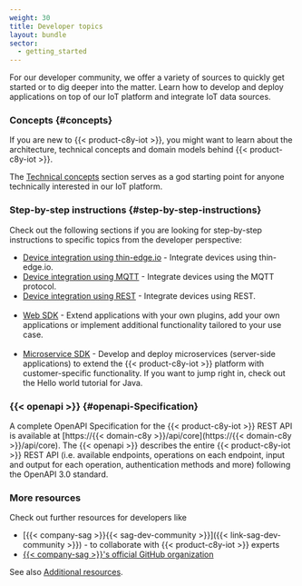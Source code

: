 ```yaml
---
weight: 30
title: Developer topics
layout: bundle
sector:
  - getting_started
---
```


<!-- content might be reworked -->

For our developer community, we offer a variety of sources to quickly get started or to dig deeper into the matter. Learn how to develop and deploy applications on top of our IoT platform and integrate IoT data sources.

### Concepts {#concepts}

If you are new to {{< product-c8y-iot >}}, you might want to learn about the architecture, technical concepts and domain models behind {{< product-c8y-iot >}}.

The [Technical concepts](/concepts/concepts-introduction/) section serves as a god starting point for anyone technically interested in our IoT platform.

### Step-by-step instructions {#step-by-step-instructions}

Check out the following sections if you are looking for step-by-step instructions to specific topics from the developer perspective:

  - [Device integration using thin-edge.io](/device-integration/device-integration-thin-edge/) - Integrate devices using thin-edge.io.
  - [Device integration using MQTT](/device-integration/mqtt) - Integrate devices using the MQTT protocol.
  - [Device integration using REST](/device-integration/device-integration-rest/) - Integrate devices using REST.
<br><br>
  - [Web SDK](/web/) - Extend applications with your own plugins, add your own applications or implement additional functionality tailored to your use case.
<br><br>
  - [Microservice SDK](/microservice-sdk/) - Develop and deploy microservices (server-side applications) to extend the {{< product-c8y-iot >}} platform with customer-specific functionality. If you want to jump right in, check out the Hello world tutorial for Java.

### {{< openapi >}} {#openapi-Specification}

A complete OpenAPI Specification for the {{< product-c8y-iot >}} REST API is available at [https://{{< domain-c8y >}}/api/core](https://{{< domain-c8y >}}/api/core). The {{< openapi >}} describes the entire {{< product-c8y-iot >}} REST API (i.e. available endpoints, operations on each endpoint, input and output for each operation, authentication methods and more) following the OpenAPI 3.0 standard.

### More resources

Check out further resources for developers like

- [{{< company-sag >}}{{< sag-dev-community >}}]({{< link-sag-dev-community >}}) - to collaborate with {{< product-c8y-iot >}} experts
- [{{< company-sag >}}'s official GitHub organization](https://github.com/softwareag)

See also [Additional resources](/additional-resources/).
